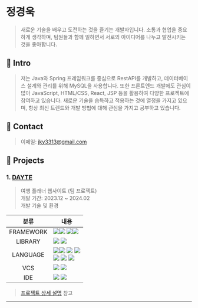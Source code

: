 # 정경욱
> 새로운 기술을 배우고 도전하는 것을 즐기는 개발자입니다. 소통과 협업을 중요하게 생각하며, 팀원들과 함께 일하면서 서로의 아이디어를 나누고 발전시키는 것을 좋아합니다.
 
## :pushpin: Intro
>저는 Java와 Spring 프레임워크를 중심으로 RestAPI를 개발하고, 데이터베이스 설계와 관리를 위해 MySQL을 사용합니다. 또한 프론트엔드 개발에도 관심이 많아 JavaScript, HTML/CSS, React, JSP 등을 활용하여 다양한 프로젝트에 참여하고 있습니다. 새로운 기술을 습득하고 적용하는 것에 열정을 가지고 있으며, 항상 최신 트렌드와 개발 방법에 대해 관심을 가지고 공부하고 있습니다.

## :pushpin: Contact
>이메일:  jky3313@gmail.com
## :pushpin: Projects
### 1. [DAYTE](https://github.com/Junghwan-github/DAYTE)
>여행 플래너 웹사이트 (팀 프로젝트)  
>개발 기간: 2023.12 ~ 2024.02  
>개발 기술 및 환경

| 분류 | 내용|
|:--:|--|
|FRAMEWORK|<img src="https://img.shields.io/badge/springboot-6DB33F?style=for-the-badge&logo=springboot&logoColor=white"><img src="https://img.shields.io/badge/3.2.1-515151?style=for-the-badge">&nbsp;<img src="https://img.shields.io/badge/springsecurity-6DB33F?style=for-the-badge&logo=springsecurity&logoColor=white"><img src="https://img.shields.io/badge/3.2.3-515151?style=for-the-badge">|
|LIBRARY|<img src="https://img.shields.io/badge/Gradle-02303A?style=for-the-badge&logo=Gradle&logoColor=white">&nbsp;<img src="https://img.shields.io/badge/bootstrap-%238511FA.svg?style=for-the-badge&logo=bootstrap&logoColor=white">|
|LANGUAGE|<img src="https://img.shields.io/badge/java-%23ED8B00?style=for-the-badge&logo=openjdk&logoColor=white"><img src="https://img.shields.io/badge/17-515151?style=for-the-badge">&nbsp;<img src="https://img.shields.io/badge/jsp-%23ED8B00?style=for-the-badge">&nbsp;<img src="https://img.shields.io/badge/mysql-%234479A1?style=for-the-badge&logo=mysql&logoColor=white"><br><img src="https://img.shields.io/badge/javascript-%23F7DF1E?style=for-the-badge&logo=javascript&logoColor=111">&nbsp;<img src="https://img.shields.io/badge/html5-%23E34F26.svg?style=for-the-badge&logo=html5&logoColor=white">&nbsp;<img src="https://img.shields.io/badge/css3-%231572B6.svg?style=for-the-badge&logo=css3&logoColor=white">
|VCS|<img src="https://img.shields.io/badge/github-%23121011.svg?style=for-the-badge&logo=github&logoColor=white">&nbsp;<img src="https://img.shields.io/badge/sourcetree-%230052CC?style=for-the-badge">
|IDE|<img src="https://img.shields.io/badge/IntelliJIDEA-000000.svg?style=for-the-badge&logo=intellij-idea&logoColor=white">&nbsp;<img src="https://img.shields.io/badge/Visual%20Studio%20Code-0078d7.svg?style=for-the-badge&logo=visual-studio-code&logoColor=white">
>[프로젝트 상세 설명](https://github.com/Junghwan-github/DAYTE) 참고
---

